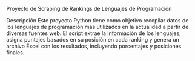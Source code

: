 Proyecto de Scraping de Rankings de Lenguajes de Programación

Descripción
Este proyecto Python tiene como objetivo recopilar datos de los lenguajes de programación más utilizados en la actualidad a partir de diversas fuentes web. 
El script extrae la información de los lenguajes, asigna puntajes basados en su posición en cada ranking y genera un archivo Excel con los resultados, incluyendo porcentajes 
y posiciones finales.
